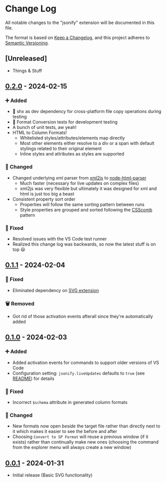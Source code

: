 # Change Log

All notable changes to the "jsonify" extension will be documented in this file.

The format is based on [Keep a Changelog](https://keepachangelog.com/en/1.0.0/),
and this project adheres to [Semantic Versioning](https://semver.org/spec/v2.0.0.html).

## [Unreleased]

- Things & Stuff

## [0.2.0](https://marketplace.visualstudio.com/_apis/public/gallery/publishers/theChrisKent/vsextensions/jsonify/0.2.0/vspackage) - 2024-02-15

### ➕ Added

- 🧬 shx as dev dependency for cross-platform file copy operations during testing
- 🧬 Format Conversion tests for development testing
- A bunch of unit tests, aw yeah!
- HTML to Column Formats!
  - Whitelisted styles/attributes/elements map directly
  - Most other elements either resolve to a div or a span with default stylings related to their original element
  - Inline styles and attributes as styles are supported

### 🔧 Changed

- Changed underlying xml parser from [xml2js](https://www.npmjs.com/package/xml2js) to [node-html-parser](https://www.npmjs.com/package/node-html-parser)
  - Much faster (necessary for live updates on complex files)
  - xml2js was very flexible but ultimately it was designed for xml and html is just too big a beast
- Consistent property sort order
  - Properties will follow the same sorting pattern between runs
  - Style properties are grouped and sorted following the [CSScomb](https://www.npmjs.com/package/csscomb) pattern

### 🔨 Fixed

- Resolved issues with the VS Code test runner
- Realized this change log was backwards, so now the latest stuff is on top 😃



## [0.1.1](https://marketplace.visualstudio.com/_apis/public/gallery/publishers/theChrisKent/vsextensions/jsonify/0.1.1/vspackage) - 2024-02-04

### 🔨 Fixed

- Eliminated dependency on [SVG extension](https://marketplace.visualstudio.com/items?itemName=jock.svg)

### 🗑 Removed

- Got rid of those activation events afterall since they're automatically added



## [0.1.0](https://marketplace.visualstudio.com/_apis/public/gallery/publishers/theChrisKent/vsextensions/jsonify/0.1.0/vspackage) - 2024-02-03

### ➕ Added

- Added activation events for commands to support older versions of VS Code
- Configuration setting: `jsonify.liveUpdates` defaults to `true` (see [README](https://marketplace.visualstudio.com/items?itemName=theChrisKent.jsonify)) for details

### 🔨 Fixed

- Incorrect `$schema` attribute in generated column formats

### 🔧 Changed

- New formats now open _beside_ the target file rather than directly next to it which makes it easier to see the before and after
- Choosing `Convert to SP Format` will reuse a previous window (if it exists) rather than continually make new ones (choosing the command from the explorer menu will always create a new window)



## [0.0.1](https://marketplace.visualstudio.com/_apis/public/gallery/publishers/theChrisKent/vsextensions/jsonify/0.0.1/vspackage) - 2024-01-31

- Initial release (Basic SVG functionality)